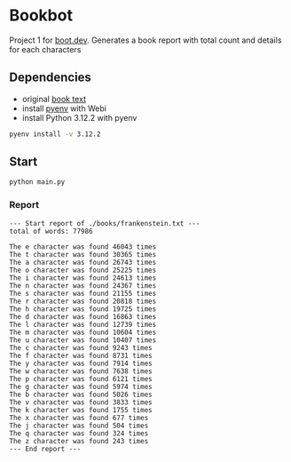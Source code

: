 # Bookbot

Project 1 for [boot.dev](https://www.boot.dev/assignments/fe56efb6-b0f7-491c-bc35-e659f894d8ed?survey_no_sub=true).
Generates a book report with total count and details for each characters

## Dependencies

- original [book text](https://raw.githubusercontent.com/asweigart/codebreaker/master/frankenstein.txt)
- install [pyenv](https://webinstall.dev/pyenv/) with Webi
- install Python 3.12.2 with pyenv

```bash
pyenv install -v 3.12.2
```

## Start

```bash
python main.py
```

### Report

```
--- Start report of ./books/frankenstein.txt ---
total of words: 77986

The e character was found 46043 times
The t character was found 30365 times
The a character was found 26743 times
The o character was found 25225 times
The i character was found 24613 times
The n character was found 24367 times
The s character was found 21155 times
The r character was found 20818 times
The h character was found 19725 times
The d character was found 16863 times
The l character was found 12739 times
The m character was found 10604 times
The u character was found 10407 times
The c character was found 9243 times
The f character was found 8731 times
The y character was found 7914 times
The w character was found 7638 times
The p character was found 6121 times
The g character was found 5974 times
The b character was found 5026 times
The v character was found 3833 times
The k character was found 1755 times
The x character was found 677 times
The j character was found 504 times
The q character was found 324 times
The z character was found 243 times
--- End report ---
```
